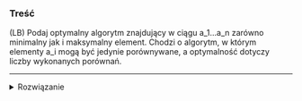 ### Treść
(LB)
Podaj optymalny algorytm znajdujący w ciągu a_1...a_n zarówno minimalny jak i maksymalny element. 
Chodzi o algorytm, w którym elementy a_i mogą być jedynie porównywane, a optymalność dotyczy liczby wykonanych porównań.


-----

<details><summary>Rozwiązanie</summary>
<p>

```python
def MinMax(A, n):
    if n==2:
        return min(A[0], A[1]), max(A[0], A[1]);
        
    smaller = []
    bigger = []
    while 2*i < n:
        a = A[i]; b = A[n-i-1]
        if a>b:
            swap(a,b)
        smaller.append(a)
        bigger.append(b)
        
    return min(smaller), max(bigger);
```
    
